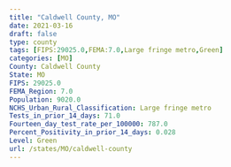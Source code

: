 ```yaml
---
title: "Caldwell County, MO"
date: 2021-03-16
draft: false
type: county
tags: [FIPS:29025.0,FEMA:7.0,Large fringe metro,Green]
categories: [MO]
County: Caldwell County
State: MO
FIPS: 29025.0
FEMA_Region: 7.0
Population: 9020.0
NCHS_Urban_Rural_Classification: Large fringe metro
Tests_in_prior_14_days: 71.0
Fourteen_day_test_rate_per_100000: 787.0
Percent_Positivity_in_prior_14_days: 0.028
Level: Green
url: /states/MO/caldwell-county
---
```



